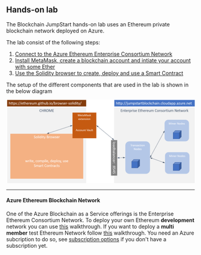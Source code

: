 ## Hands-on lab

The Blockchain JumpStart hands-on lab uses an Ethereum private blockchain network deployed on Azure. 

The lab consist of the following steps:
1. [Connect to the Azure Ethereum Enterprise Consortium Network](Azure%20Ethereum%20Network/)
2. [Install MetaMask, create a blockchain account and intiate your account with some Ether](MetaMask%20and%20Accounts/)
3. [Use the Solidity browser to create, deploy and use a Smart Contract](SmartContracts%20with%20Solidity%20Browser/)

The setup of the different components that are used in the lab is shown in the below diagram

![](Images/lab%20setup.png)

---

#### Azure Ethereum Blockchain Network
One of the Azure Blockchain as a Service offerings is the Enterprise Ethereum Consortium Network. To deploy your own Ethereum __development__ network you can use [this](https://azuremarketplace.microsoft.com/en-us/marketplace/apps/microsoft-azure-blockchain.azure-blockchain-service) walkthrough. If you want to deploy a __multi member__ test Ethereum Network follow [this](https://azure.microsoft.com/en-us/blog/multi-member-consortium-blockchain-networks-on-azure/) walkthrough.
You need an Azure subcription to do so, see [subscription options](Azure%20Subscription/) if you don't have a subscription yet.
